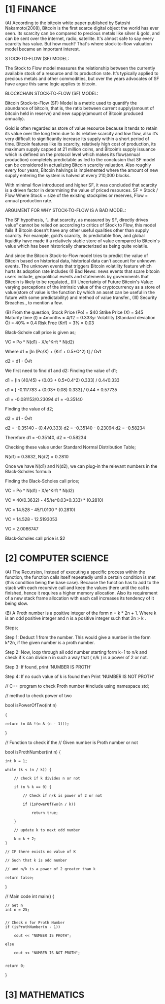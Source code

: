 # [1] FINANCE

(A) According to the bitcoin white paper published by Satoshi Nakamoto(2008), Bitcoin is the first scarce digital object the world has ever seen. Its scarcity can be compared to precious metals like silver & gold, and can be sent over the internet, radio, satellite. It's almost safe to say every scarcity has value. But how much? That's where stock-to-flow valuation model became an important interest.

STOCK-TO-FLOW (SF) MODEL:

The Stock to Flow model measures the relationship between the currently available stock of a resource and its production rate. It’s typically applied to precious metals and other commodities, but over the years advocates of SF have argue this same logic applies to bitcoin. 

BLOCKCHAIN STOCK-TO-FLOW (SF) MODEL:

Bitcoin Stock-to-Flow (SF) Model is a metric used to quantify the abundance of bitcoin, that is, the ratio between current supply(amount of bitcoin held in reserve) and new supply(amount of Bitcoin produced annually). 

Gold is often regarded as store of value resource because it tends to retain its value over the long term due to its relative scarcity and low flow, also it’s very difficult to significantly increase its supply within a short period of time. Bitcoin features like its scarcity, relatively high cost of production,  its maximum supply capped at 21 million coins, and Bitcoin’s supply issuance which is defined on the protocol level which makes its flow(annual production) completely predictable as led to the conclusion that SF model can be considered in actualizing Bitcoin scarcity valuation. Also roughly every four years, Bitcoin halvings is implemented where the amount of new supply entering the system is halved at every 210,000 blocks. 

With minimal flow introduced and higher SF, it was concluded that scarcity is a driven factor in determining the value of priced resources.
     SF = Stock / Flow
     Where Stock = size of the existing stockpiles or reserves, 
     Flow = annual production rate.

ARGUMENT FOR WHY STOCK-TO-FLOW IS A BAD MODEL:

The SF hypothesis, “…that scarcity, as measured by SF, directly drives value” cannot be relied on according to critics of Stock to Flow, this model fails if Bitcoin doesn’t have any other useful qualities other than supply scarcity. For example, gold’s scarcity, its predictable flow, and global liquidity have made it a relatively stable store of value compared to Bitcoin's value which has been historically characterized as being quite volatile. 

And since the Bitcoin Stock-to-Flow model tries to predict the value of Bitcoin based on historical data, historical data can’t account for unknown events. The unknown events that triggers Bitcoin volatility feature which hurts its adoption rate includes (I) Bad News: news events that scare bitcoin users include, geopolitical events and statements by governments that Bitcoin is likely to be regulated., (II) Uncertainty of Future Bitcoin's Value: varying perceptions of the intrinsic value of the cryptocurrency as a store of value(store of value is the function by which an asset can be useful in the future with some predictability) and method of value transfer., (III) Security Breaches., to mention a few.

(B) From the question,
Stock Price (Po) = $40
Strike Price (X) = $45
Maturity time (t) = 4months = 4/12 = 0.333yr
Volatility (Standard deviation Ó) = 40% = 0.4
Risk Free (Krf) = 3% = 0.03

Black-Schole call price is given as;

VC = Po * N(d1) -  X/e^Krft * N(d2)

Where d1 = [ln (Po/X) + (Krf + 0.5*Ó^2) t] / Ó√t

d2 = d1 - Ó√t

We first need to find d1 and d2:
Finding the value of d1;

d1 =  [ln (40/45) + (0.03 + 0.5*0.4^2) 0.333] / 0.4√0.333

d1 =  [ -0.117783 + (0.03+ 0.08) 0.333] / 0.44 * 0.57735

d1 = -0.081153/0.23094
d1 = -0.35140

Finding the value of d2;

d2 = d1 - Ó√t

d2 = -0.35140 - (0.4√0.333)
d2 = -0.35140 - 0.23094
d2 = -0.58234

Therefore d1 = -0.35140,  d2 = -0.58234

Checking these value under Standard Normal Distribution Table;

N(d1) = 0.3632,  N(d2) = 0.2810

Once we have N(d1) and N(d2), we can plug-in the relevant numbers in the Black-Scholes formula

Finding the Black-Scholes call price;

VC = Po * N(d1) -  X/e^Krft * N(d2)

VC = 40(0.3632) -  45/(e^0.03*0.333) * (0.2810)

VC = 14.528 -  45/1.0100 * (0.2810)

VC = 14.528 - 12.5193053

VC = 2.0086747

Black-Scholes call price is $2



# [2] COMPUTER SCIENCE

(A) The Recursion, Instead of executing a specific process within the function, the function calls itself repeatedly until a certain condition is met (this condition being the base case). Because the function has to add to the stack with each recursive call and keep the values there until the call is finished, hence it requires a higher memory allocation. Also its requirement of a new stack frame allocation with each call increases its tendency of it being slow.

(B) A Proth number is a positive integer of the form n = k * 2n + 1. Where k is an odd positive integer and n is a positive integer such that 2n > k .

Steps;

Step 1: Deduct 1 from the number. This would give a number in the form k*2n, if the given number is a proth number.

Step 2: Now, loop through all odd number starting form k=1 to n/k and check if k can divide n in such a way that ( n/k ) is a power of 2 or not.

Step 3: If found, print ‘NUMBER IS PROTH’

Step 4: If no such value of k is found then Print ‘NUMBER IS NOT PROTH’

// C++ program to check Proth number 
#include <iostream> 
using namespace std; 
  
// method to check power of two 

bool isPowerOfTwo(int n) 

{ 
    
    return (n && !(n & (n - 1))); 
} 

  
// Function to check if the 
// Given number is Proth number or not 

bool isProthNumber(int n) 
{ 

    int k = 1; 

    while (k < (n / k)) { 

        // check if k divides n or not 

        if (n % k == 0) { 

            // Check if n/k is power of 2 or not 

            if (isPowerOfTwo(n / k)) 

                return true; 

        } 

        // update k to next odd number 

        k = k + 2; 
    } 

    // IF there exists no value of K 

    // Such that k is odd number 

    // and n/k is a power of 2 greater than k 

    return false; 
}
  
// Main code 
int main() 
{ 

    // Get n 
    int n = 25; 

  
    // Check n for Proth Number 
    if (isProthNumber(n - 1)) 

        cout << "NUMBER IS PROTH"; 

    else

        cout << "NUMBER IS NOT PROTH"; 


    return 0; 
} 


# [3] MATHEMATICS
